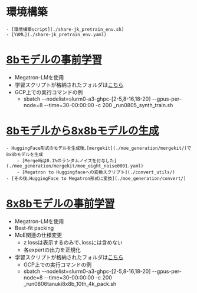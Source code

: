 
# 環境構築
    - [環境構築script](./share-jk_pretrain_env.sh)
    - [YAML](./share-jk_pretrain_env.yaml)

# [8bモデルの事前学習](./8b_pretrain/Megatron-LM/scripts/tsubame/tanuki-8b/)
- Megatron-LMを使用
- 学習スクリプトが格納されたフォルダは[こちら](./8b_pretrain/Megatron-LM/scripts/tsubame/tanuki-8b)
- GCP上での実行コマンドの例
  - sbatch --nodelist=slurm0-a3-ghpc-[2-5,8-16,18-20] --gpus-per-node=8 --time=30-00:00:00 -c 200 _run0805_synth_train.sh
# [8bモデルから8x8bモデルの生成](./moe_generation/)
    - HuggingFace形式のモデルを生成後､[mergekit](./moe_generation/mergekit/)で8x8bモデルを生成
        - [Merge時は0.1%のランダムノイズを付与した](./moe_generation/mergekit/moe_eight_noise0001.yaml)
        - [Megatron to Huggingfaceへの変換スクリプト](./convert_utils/)
    - [その後､HuggingFace to Megatron形式に変換](./moe_generation/convert/)
# [8x8bモデルの事前学習](./8x8b_pretrain/Megatron-LM/scripts/tsubame/moe_test_hatakeyama/16nodes/)
  - Megatron-LMを使用
  - Best-fit packing
  - MoE関連の仕様変更
    - z lossは表示するのみで､lossには含めない
    - 各expertの出力を正規化
  - 学習スクリプトが格納されたフォルダは[こちら](./8x8b_pretrain/Megatron-LM/scripts/tsubame/moe_test_hatakeyama/16nodes)
    - GCP上での実行コマンドの例
    - sbatch --nodelist=slurm0-a3-ghpc-[2-5,8-16,18-20] --gpus-per-node=8 --time=30-00:00:00 -c 200 _run0806tanuki8x8b_10th_4k_pack.sh